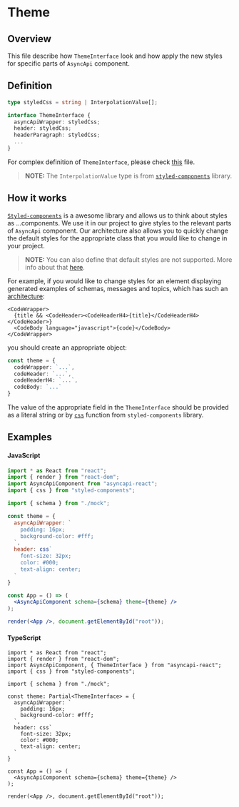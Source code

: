 # Theme

## Overview

This file describe how `ThemeInterface` look and how apply the new styles for specific parts of `AsyncApi` component.

## Definition

``` typescript
type styledCss = string | InterpolationValue[];

interface ThemeInterface {
  asyncApiWrapper: styledCss;
  header: styledCss;
  headerParagraph: styledCss;
  ...
}
```

For complex definition of `ThemeInterface`, please check [this](../library/src/theme/theme.ts#L5) file.

> **NOTE:** The `InterpolationValue` type is from [`styled-components`](https://github.com/styled-components/styled-components) library.

## How it works

[`Styled-components`](https://github.com/styled-components/styled-components) is a awesome library and allows us to think about styles as …components. We use it in our project to give styles to the relevant parts of `AsyncApi` component. Our architecture also allows you to quickly change the default styles for the appropriate class that you would like to change in your project.

> **NOTE:** You can also define that default styles are not supported. More info about that [here](./config-modification.md).

For example, if you would like to change styles for an element displaying generated examples of schemas, messages and topics, which has such an [architecture](../library/src/components/Code.tsx#L14):

``` tsx
<CodeWrapper>
  {title && <CodeHeader><CodeHeaderH4>{title}</CodeHeaderH4></CodeHeader>}
  <CodeBody language="javascript">{code}</CodeBody>
</CodeWrapper>
```

you should create an appropriate object:

``` typescript
const theme = {
  codeWrapper: `...`,
  codeHeader: `...`,
  codeHeaderH4: `...`,
  codeBody: `...`
}
```

The value ​​of the appropriate field in the `ThemeInterface` should be provided as a literal string or by [`css`](https://www.styled-components.com/docs/api#css) function from `styled-components` library.

## Examples

#### JavaScript

``` jsx
import * as React from "react";
import { render } from "react-dom";
import AsyncApiComponent from "asyncapi-react";
import { css } from "styled-components";

import { schema } from "./mock";

const theme = {
  asyncApiWrapper: `
    padding: 16px;
    background-color: #fff;
  `,
  header: css`
    font-size: 32px;
    color: #000;
    text-align: center;
  `
}

const App = () => (
  <AsyncApiComponent schema={schema} theme={theme} />
);

render(<App />, document.getElementById("root"));
```

#### TypeScript

``` tsx
import * as React from "react";
import { render } from "react-dom";
import AsyncApiComponent, { ThemeInterface } from "asyncapi-react";
import { css } from "styled-components";

import { schema } from "./mock";

const theme: Partial<ThemeInterface> = {
  asyncApiWrapper: `
    padding: 16px;
    background-color: #fff;
  `,
  header: css`
    font-size: 32px;
    color: #000;
    text-align: center;
  `
}

const App = () => (
  <AsyncApiComponent schema={schema} theme={theme} />
);

render(<App />, document.getElementById("root"));
```
